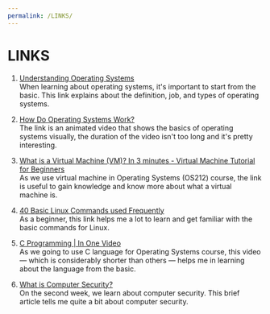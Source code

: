 ```yaml
---
permalink: /LINKS/
---
```


# LINKS

1. [Understanding Operating Systems](https://edu.gcfglobal.org/en/computerbasics/understanding-operating-systems/1/) <br>
When learning about operating systems, it's important to start from the basic. This link explains about the definition, job, and types of operating systems.

2. [How Do Operating Systems Work?](https://www.youtube.com/watch?v=GjNp0bBrjmU) <br>
The link is an animated video that shows the basics of operating systems visually, the duration of the video isn't too long and it's pretty interesting.

3. [What is a Virtual Machine (VM)? In 3 minutes - Virtual Machine Tutorial for Beginners](https://youtu.be/yIVXjl4SwVo) <br>
As we use virtual machine in Operating Systems (OS212) course, the link is useful to gain knowledge and know more about what a virtual machine is.

4. [40 Basic Linux Commands used Frequently](https://linoxide.com/essential-linux-basic-commands/) <br>
As a beginner, this link helps me a lot to learn and get familiar with the basic commands for Linux.

5. [C Programming | In One Video](https://youtu.be/3lQEunpmtRA) <br>
As we going to use C language for Operating Systems course, this video —  which is considerably shorter than others — helps me in learning about the language from the basic.

6. [What is Computer Security?](https://www.edureka.co/blog/what-is-computer-security/#SecurityPractices) <br>
On the second week, we learn about computer security. This brief article tells me quite a bit about computer security.
